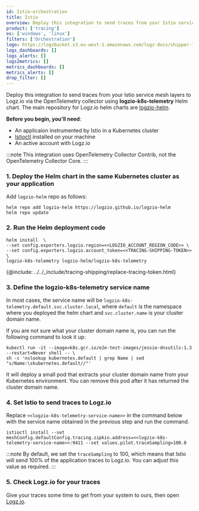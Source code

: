 ```yaml
---
id: Istio-orchestration
title: Istio
overview: Deploy this integration to send traces from your Istio service mesh layers to Logz.io via the OpenTelemetry collector.
product: ['tracing']
os: ['windows', 'linux']
filters: ['Orchestration']
logo: https://logzbucket.s3.eu-west-1.amazonaws.com/logz-docs/shipper-logos/istio.png
logs_dashboards: []
logs_alerts: []
logs2metrics: []
metrics_dashboards: []
metrics_alerts: []
drop_filter: []
---
```



Deploy this integration to send traces from your Istio service mesh layers to Logz.io via the OpenTelemetry collector using **logzio-k8s-telemetry** Helm chart. The main repository for Logz.io helm charts are [logzio-helm](https://github.com/logzio/logzio-helm).

**Before you begin, you'll need**:

* An applicaion instrumented by Istio in a Kubernetes cluster
* [Istioctl](https://istio.io/latest/docs/reference/commands/istioctl/) installed on your machine
* An active account with Logz.io

 
:::note
This integration uses OpenTelemetry Collector Contrib, not the OpenTelemetry Collector Core.
:::
  


### 1. Deploy the Helm chart in the same Kubernetes cluster as your application
 
Add `logzio-helm` repo as follows:
 
```shell
helm repo add logzio-helm https://logzio.github.io/logzio-helm
helm repo update
```

### 2. Run the Helm deployment code

```
helm install  \
--set config.exporters.logzio.region=<<LOGZIO_ACCOUNT_REGION_CODE>> \
--set config.exporters.logzio.account_token=<<TRACING-SHIPPING-TOKEN>> \
logzio-k8s-telemetry logzio-helm/logzio-k8s-telemetry
```

{@include: ../../_include/tracing-shipping/replace-tracing-token.html}


### 3. Define the logzio-k8s-telemetry service name

In most cases, the service name will be `logzio-k8s-telemetry.default.svc.cluster.local`, where `default` is the namespace where you deployed the helm chart and `svc.cluster.name` is your cluster domain name.
  
If you are not sure what your cluster domain name is, you can run the following command to look it up: 
  
```shell
kubectl run -it --image=k8s.gcr.io/e2e-test-images/jessie-dnsutils:1.3 --restart=Never shell -- \
sh -c 'nslookup kubernetes.default | grep Name | sed "s/Name:\skubernetes.default//"'
```
  
It will deploy a small pod that extracts your cluster domain name from your Kubernetes environment. You can remove this pod after it has returned the cluster domain name.
  

### 4. Set Istio to send traces to Logz.io

Replace `<<logzio-k8s-telemetry-service-name>>` in the command below with the service name obtained in the previous step and run the command.

```
istioctl install --set meshConfig.defaultConfig.tracing.zipkin.address=<<logzio-k8s-telemetry-service-name>>:9411 --set values.pilot.traceSampling=100.0
```

 
:::note
By default, we set the `traceSampling` to 100, which means that Istio will send 100% of the application traces to Logz.io. You can adjust this value as required.
:::
  

### 5. Check Logz.io for your traces

Give your traces some time to get from your system to ours, then open [Logz.io](https://app.logz.io/).
